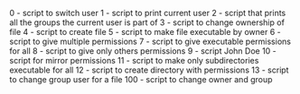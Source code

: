 0 - script to switch user
1 - script to print current user
2 - script that prints all the groups the current user is part of
3 - script to change ownership of file
4 - script to create file
5 - script to make file executable by owner
6 - script to give multiple permissions
7 - script to give executable permissions for all
8 - script to give only others permissions
9 - script John Doe
10 - script for mirror permissions
11 - script to make only subdirectories executable for all
12 - script to create directory with permissions
13 - script to change group user for a file
100 - script to change owner and group

